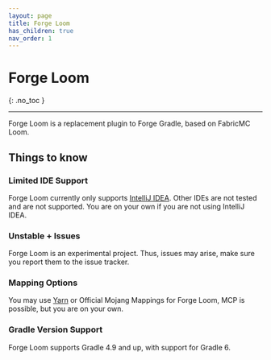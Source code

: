 ```yaml
---
layout: page
title: Forge Loom
has_children: true
nav_order: 1
---
```


# Forge Loom
{: .no_toc }

---

Forge Loom is a replacement plugin to Forge Gradle, based on FabricMC Loom.

## Things to know
### Limited IDE Support
Forge Loom currently only supports [IntelliJ IDEA](https://www.jetbrains.com/idea/). Other IDEs are not tested and are not supported. You are on your own if you are not using IntelliJ IDEA.

### Unstable + Issues
Forge Loom is an experimental project. Thus, issues may arise, make sure you report them to the issue tracker.

### Mapping Options
You may use [Yarn](https://www.github.com/FabricMC/yarn/) or Official Mojang Mappings for Forge Loom, MCP is possible, but you are on your own.

### Gradle Version Support
Forge Loom supports Gradle 4.9 and up, with support for Gradle 6.